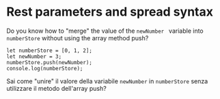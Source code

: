 # Rest parameters and spread syntax

Do you know how to "merge" the value of the `newNumber ` variable into `numberStore` without using the array method push?

```
let numberStore = [0, 1, 2];
let newNumber = 3;
numberStore.push(newNumber);
console.log(numberStore);
```


Sai come "unire" il valore della variabile `newNumber` in `numberStore` senza utilizzare il metodo dell'array push?